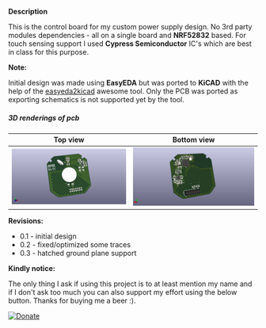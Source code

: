**Description**

This is the control board for my custom power supply design. No 3rd party modules dependencies - all on a single board and **NRF52832** based.
For touch sensing support I used **Cypress Semiconductor** IC's which are best in class for this purpose.

**Note:**

Initial design was made using **EasyEDA** but was ported to **KiCAD** with the help of the [easyeda2kicad](https://github.com/wokwi/easyeda2kicad) awesome tool. Only the PCB was ported as exporting schematics is not supported yet by the tool.

##### 3D renderings of pcb

Top view | Bottom view
------------ | -------------
![Alt text](screenshots/board_top.png?raw=true "top view") | ![Alt text](screenshots/board_bottom.png?raw=true "bottom view")

**Revisions:**
 - 0.1 - initial design
 - 0.2 - fixed/optimized some traces
 - 0.3 - hatched ground plane support
 
 **Kindly notice:**

The only thing I ask if using this project is to at least mention my name and if I don't ask too much you can also support my effort using the below button. Thanks for buying me a beer :).

[![Donate](https://img.shields.io/badge/Donate-PayPal-green.svg)](https://www.paypal.com/cgi-bin/webscr?cmd=_s-xclick&hosted_button_id=3ELNC7T6XRJ74&source=url)
